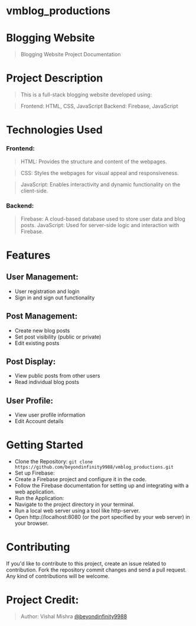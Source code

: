 # vmblog_productions
# Blogging Website

> Blogging Website Project Documentation

# Project Description

> This is a full-stack blogging website developed using:

> Frontend: HTML, CSS, JavaScript
> Backend: Firebase, JavaScript

# Technologies Used

### Frontend:

> HTML: Provides the structure and content of the webpages.

> CSS: Styles the webpages for visual appeal and responsiveness.

> JavaScript: Enables interactivity and dynamic functionality on the client-side.

### Backend:

> Firebase: A cloud-based database used to store user data and blog posts.
> JavaScript: Used for server-side logic and interaction with Firebase.

# Features

## User Management:

- User registration and login
- Sign in and sign out functionality

## Post Management:

- Create new blog posts
- Set post visibility (public or private)
- Edit existing posts

## Post Display:

- View public posts from other users
- Read individual blog posts

## User Profile:

- View user profile information
- Edit Account details

# Getting Started

- Clone the Repository:
  `git clone https://github.com/beyondinfinity9988/vmblog_productions.git`
- Set up Firebase:
- Create a Firebase project and configure it in the code.
- Follow the Firebase documentation for setting up and integrating with a web application.
- Run the Application:
- Navigate to the project directory in your terminal.
- Run a local web server using a tool like http-server.
- Open http://localhost:8080 (or the port specified by your web server) in your browser.

# Contributing

If you'd like to contribute to this project, create an issue related to contribution.
Fork the repository commit changes and send a pull request.
Any kind of contributions will be welcome.

# Project Credit:

> Author: Vishal Mishra [@beyondinfinity9988]([https://github.com/beyondinfinity9988])
